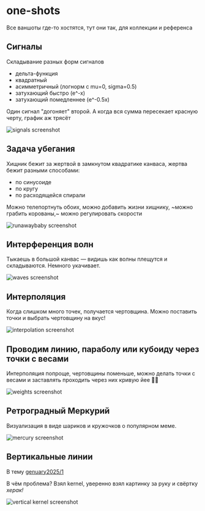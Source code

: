 # one-shots

Все ваншоты где-то хостятся, тут они так, для коллекции и референса

## Сигналы

Складывание разных форм сигналов

* дельта-функция
* квадратный
* асимметричный (логнорм с mu=0, sigma=0.5)
* затухающий быстро (e^-x)
* затухающий помедленнее (e^-0.5x)

Один сигнал "догоняет" второй. А когда вся сумма пересекает красную черту, график аж трясёт

![signals screenshot](./screenshots/signals.png)

## Задача убегания

Хищник бежит за жертвой в замкнутом квадратике канваса, жертва бежит разными способами:

* по синусоиде
* по кругу
* по расходящейся спирали

Можно телепортнуть обоих, можно добавить жизни хищнику, ~можно грабить корованы,~ можно регулировать скорости 

![runawaybaby screenshot](./screenshots/runawaybaby.png)

## Интерференция волн

Тыкаешь в большой канвас &mdash; видишь как волны плещутся и складываются. Немного укачивает.

![waves screenshot](./screenshots/waves.png)

## Интерполяция

Когда слишком много точек, получается чертовщина. Можно поставить точки и выбрать чертовщину на вкус!

![interpolation screenshot](./screenshots/interpolation.png)

## Проводим линию, параболу или кубоиду через точки с весами

Интерполяция попроще, чертовщины поменьше, можно делать точки с весами и заставлять проходить через них кривую йее 🕺🏻

![weights screenshot](./screenshots/weights.png)

## Ретроградный Меркурий

Визуализация в виде шариков и кружочков о популярном меме.

![mercury screenshot](./screenshots/mercury.png)

## Вертикальные линии

В тему [genuary2025/1](https://genuary.art/prompts#jan1)

В чём проблема? Взял kernel, уверенно взял картинку за руку и свёртку _херак!_

![vertical kernel screenshot](./screenshots/vertical-kernel.png)
